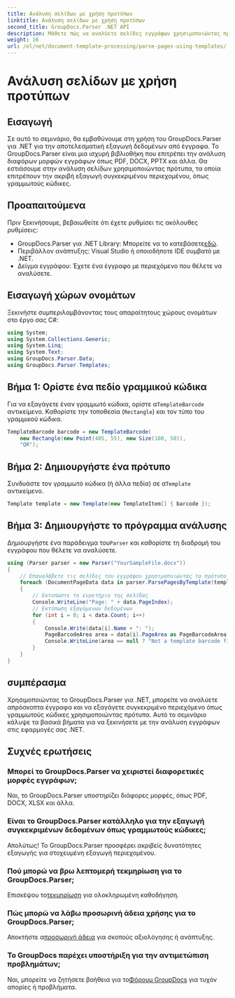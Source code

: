 ```yaml
---
title: Ανάλυση σελίδων με χρήση προτύπων
linktitle: Ανάλυση σελίδων με χρήση προτύπων
second_title: GroupDocs.Parser .NET API
description: Μάθετε πώς να αναλύετε σελίδες εγγράφων χρησιμοποιώντας πρότυπα στο .NET με το GroupDocs.Parser. Εξάγετε αποτελεσματικά συγκεκριμένο περιεχόμενο για τις εφαρμογές σας.
weight: 16
url: /el/net/document-template-processing/parse-pages-using-templates/
---
```


# Ανάλυση σελίδων με χρήση προτύπων

## Εισαγωγή
Σε αυτό το σεμινάριο, θα εμβαθύνουμε στη χρήση του GroupDocs.Parser για .NET για την αποτελεσματική εξαγωγή δεδομένων από έγγραφα. Το GroupDocs.Parser είναι μια ισχυρή βιβλιοθήκη που επιτρέπει την ανάλυση διαφόρων μορφών εγγράφων όπως PDF, DOCX, PPTX και άλλα. Θα εστιάσουμε στην ανάλυση σελίδων χρησιμοποιώντας πρότυπα, τα οποία επιτρέπουν την ακριβή εξαγωγή συγκεκριμένου περιεχομένου, όπως γραμμωτούς κώδικες.
## Προαπαιτούμενα
Πριν ξεκινήσουμε, βεβαιωθείτε ότι έχετε ρυθμίσει τις ακόλουθες ρυθμίσεις:
-  GroupDocs.Parser για .NET Library: Μπορείτε να το κατεβάσετε[εδώ](https://releases.groupdocs.com/parser/net/).
- Περιβάλλον ανάπτυξης: Visual Studio ή οποιοδήποτε IDE συμβατό με .NET.
- Δείγμα εγγράφου: Έχετε ένα έγγραφο με περιεχόμενο που θέλετε να αναλύσετε.

## Εισαγωγή χώρων ονομάτων
Ξεκινήστε συμπεριλαμβάνοντας τους απαραίτητους χώρους ονομάτων στο έργο σας C#:
```csharp
using System;
using System.Collections.Generic;
using System.Linq;
using System.Text;
using GroupDocs.Parser.Data;
using GroupDocs.Parser.Templates;
```
## Βήμα 1: Ορίστε ένα πεδίο γραμμικού κώδικα
 Για να εξαγάγετε έναν γραμμωτό κώδικα, ορίστε α`TemplateBarcode` αντικείμενο. Καθορίστε την τοποθεσία (`Rectangle`) και τον τύπο του γραμμικού κώδικα.
```csharp
TemplateBarcode barcode = new TemplateBarcode(
    new Rectangle(new Point(405, 55), new Size(100, 50)),
    "QR");
```
## Βήμα 2: Δημιουργήστε ένα πρότυπο
 Συνδυάστε τον γραμμωτό κώδικα (ή άλλα πεδία) σε α`Template` αντικείμενο.
```csharp
Template template = new Template(new TemplateItem[] { barcode });
```
## Βήμα 3: Δημιουργήστε το πρόγραμμα ανάλυσης
 Δημιουργήστε ένα παράδειγμα του`Parser` και καθορίστε τη διαδρομή του εγγράφου που θέλετε να αναλύσετε.
```csharp
using (Parser parser = new Parser("YourSampleFile.docx"))
{
    // Επαναλάβετε τις σελίδες του εγγράφου χρησιμοποιώντας το πρότυπο
    foreach (DocumentPageData data in parser.ParsePagesByTemplate(template))
    {
        // Εκτυπώστε το ευρετήριο της σελίδας
        Console.WriteLine("Page: " + data.PageIndex);
        // Εκτύπωση εξαγόμενων δεδομένων
        for (int i = 0; i < data.Count; i++)
        {
            Console.Write(data[i].Name + ": ");
            PageBarcodeArea area = data[i].PageArea as PageBarcodeArea;
            Console.WriteLine(area == null ? "Not a template barcode field" : area.Value);
        }
    }
}
```

## συμπέρασμα
Χρησιμοποιώντας το GroupDocs.Parser για .NET, μπορείτε να αναλύετε απρόσκοπτα έγγραφα και να εξαγάγετε συγκεκριμένο περιεχόμενο όπως γραμμωτούς κώδικες χρησιμοποιώντας πρότυπα. Αυτό το σεμινάριο κάλυψε τα βασικά βήματα για να ξεκινήσετε με την ανάλυση εγγράφων στις εφαρμογές σας .NET.

## Συχνές ερωτήσεις
### Μπορεί το GroupDocs.Parser να χειριστεί διαφορετικές μορφές εγγράφων;
Ναι, το GroupDocs.Parser υποστηρίζει διάφορες μορφές, όπως PDF, DOCX, XLSX και άλλα.
### Είναι το GroupDocs.Parser κατάλληλο για την εξαγωγή συγκεκριμένων δεδομένων όπως γραμμωτούς κώδικες;
Απολύτως! Το GroupDocs.Parser προσφέρει ακριβείς δυνατότητες εξαγωγής για στοχευμένη εξαγωγή περιεχομένου.
### Πού μπορώ να βρω λεπτομερή τεκμηρίωση για το GroupDocs.Parser;
 Επισκέψου το[τεκμηρίωση](https://tutorials.groupdocs.com/parser/net/) για ολοκληρωμένη καθοδήγηση.
### Πώς μπορώ να λάβω προσωρινή άδεια χρήσης για το GroupDocs.Parser;
 Αποκτήστε α[προσωρινή άδεια](https://purchase.groupdocs.com/temporary-license/) για σκοπούς αξιολόγησης ή ανάπτυξης.
### Το GroupDocs παρέχει υποστήριξη για την αντιμετώπιση προβλημάτων;
 Ναι, μπορείτε να ζητήσετε βοήθεια για το[Φόρουμ GroupDocs](https://forum.groupdocs.com/c/parser/17) για τυχόν απορίες ή προβλήματα.
